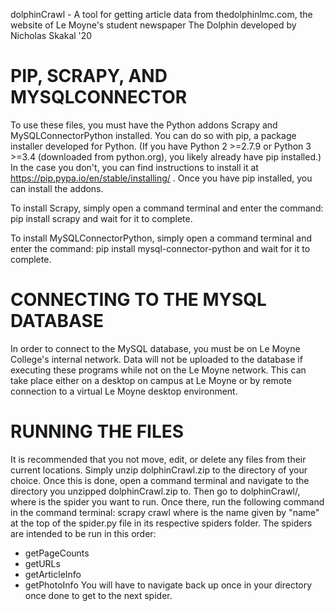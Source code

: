 dolphinCrawl - A tool for getting article data from thedolphinlmc.com, the website of Le Moyne's student newspaper The Dolphin
developed by Nicholas Skakal '20


PIP, SCRAPY, AND MYSQLCONNECTOR
===============================
To use these files, you must have the Python addons Scrapy and MySQLConnectorPython installed. You can do so with pip, a package installer developed for Python. (If you have Python 2 >=2.7.9 or Python 3 >=3.4 (downloaded from python.org), you likely already have pip installed.) In the case you don't, you can find instructions to install it at
https://pip.pypa.io/en/stable/installing/ .
Once you have pip installed, you can install the addons.

To install Scrapy, simply open a command terminal and enter the command:
pip install scrapy
and wait for it to complete.

To install MySQLConnectorPython, simply open a command terminal and enter the command:
pip install mysql-connector-python
and wait for it to complete.

CONNECTING TO THE MYSQL DATABASE
================================
In order to connect to the MySQL database, you must be on Le Moyne College's internal network. Data will not be uploaded to the database if executing these programs while not on the Le Moyne network. This can take place either on a desktop on campus at Le Moyne or by remote connection to a virtual Le Moyne desktop environment.

RUNNING THE FILES
=================
It is recommended that you not move, edit, or delete any files from their current locations. Simply unzip dolphinCrawl.zip to the directory of your choice.
Once this is done, open a command terminal and navigate to the directory you unzipped dolphinCrawl.zip to. Then go to dolphinCrawl/<spider>, where <spider> is the spider you want to run. Once there, run the following command in the command terminal:
scrapy crawl <spider-name>
where <spider-name> is the name given by "name" at the top of the spider.py file in its respective spiders folder.
The spiders are intended to be run in this order:
- getPageCounts
- getURLs
- getArticleInfo
- getPhotoInfo
You will have to navigate back up once in your directory once done to get to the next spider.
